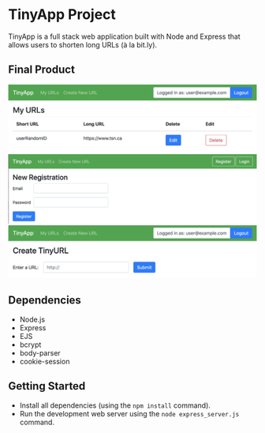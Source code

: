 # TinyApp Project

TinyApp is a full stack web application built with Node and Express that allows users to shorten long URLs (à la bit.ly).

## Final Product

!["Screenshot of URLs page"](https://github.com/moseskim25/tinyapp/blob/master/docs/Main%20page%20with%20user%20logged%20in.png?raw=true)
!["Screenshot of registration page"](https://github.com/moseskim25/tinyapp/blob/73d5383bee98007b123d75025beda1036dca69ed/docs/Registration.png?raw=true)
!["Screenshot of create new URL page"](https://github.com/moseskim25/tinyapp/blob/master/docs/Create%20new%20URL.png?raw=true)

## Dependencies

- Node.js
- Express
- EJS
- bcrypt
- body-parser
- cookie-session

## Getting Started

- Install all dependencies (using the `npm install` command).
- Run the development web server using the `node express_server.js` command.